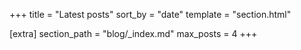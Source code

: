 +++
title = "Latest posts"
sort_by = "date"
template = "section.html"

[extra]
section_path = "blog/_index.md"
max_posts = 4
+++